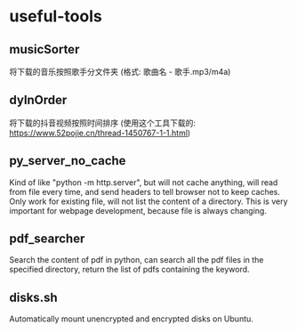 # useful-tools

## musicSorter

将下载的音乐按照歌手分文件夹 (格式: 歌曲名 - 歌手.mp3/m4a)

## dyInOrder

将下载的抖音视频按照时间排序 (使用这个工具下载的: https://www.52pojie.cn/thread-1450767-1-1.html)

## py_server_no_cache

Kind of like "python -m http.server", but will not cache anything, will read from file every time, and send headers to tell browser not to keep caches. Only work for existing file, will not list the content of a directory. This is very important for webpage development, because file is always changing.

## pdf_searcher

Search the content of pdf in python, can search all the pdf files in the specified directory, return the list of pdfs containing the keyword.

## disks.sh

Automatically mount unencrypted and encrypted disks on Ubuntu.
